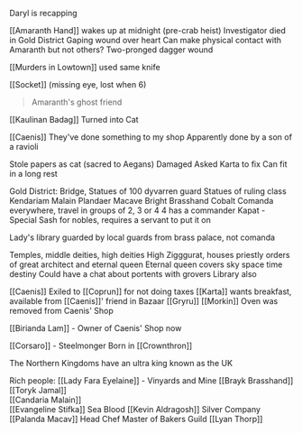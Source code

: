Daryl is recapping

[[Amaranth Hand]] wakes up at midnight (pre-crab heist)
Investigator died in Gold District
Gaping wound over heart
Can make physical contact with Amaranth but not others?
Two-pronged dagger wound

[[Murders in Lowtown]] used same knife

[[Socket]] (missing eye, lost when 6)
> Amaranth's ghost friend

[[Kaulinan Badag]] Turned into Cat

[[Caenis]] They've done something to my shop 
	Apparently done by a son of a ravioli

Stole papers as cat (sacred to Aegans)
Damaged
Asked Karta to fix
Can fit in a long rest

Gold District:
	Bridge, Statues of 100 dyvarren guard
	Statues of ruling class
	Kendariam Malain
	Plandaer Macave
	Bright Brasshand
	Cobalt Comanda everywhere, travel in groups of 2, 3 or 4
		4 has a commander
	Kapat - Special Sash for nobles, requires a servant to put it on

Lady's library guarded by local guards from brass palace, not comanda

Temples, middle deities, high deities
High Zigggurat, houses priestly orders of great architect and eternal queen
Eternal queen covers sky space time destiny
Could have a chat about portents with grovers
Library also

[[Caenis]]
Exiled to [[Coprun]] for not doing taxes 
[[Karta]] wants breakfast, available from [[Caenis]]' friend in Bazaar [[Gryru]] [[Morkin]]
Oven was removed from Caenis' Shop

[[Birianda Lam]] - Owner of Caenis' Shop now

[[Corsaro]] - Steelmonger
Born in [[Crownthron]]

The Northern Kingdoms have an ultra king known as the UK

Rich people:
[[Lady Fara Eyelaine]] - Vinyards and Mine
[[Brayk Brasshand]]  
[[Toryk Jamal]]  
[[Candaria Malain]]  
[[Evangeline Stifka]]  Sea Blood
[[Kevin Aldragosh]] Silver Company
[[Palanda Macav]] Head Chef Master of Bakers Guild
[[Lyan Thorp]] 
